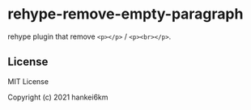 # rehype-remove-empty-paragraph

rehype plugin that remove `<p></p>` / `<p><br></p>`.

## License

MIT License

Copyright (c) 2021 hankei6km


